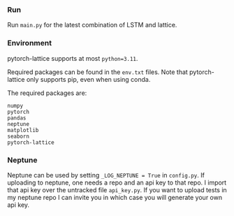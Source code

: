 ### Run

Run `main.py` for the latest combination of LSTM and lattice.

### Environment
pytorch-lattice supports at most `python=3.11`.

Required packages can be found in the `env.txt` files. Note that pytorch-lattice only supports pip, even when using conda.

The required packages are:

```plaintext
numpy
pytorch
pandas
neptune
matplotlib
seaborn
pytorch-lattice
```

### Neptune

Neptune can be used by setting `_LOG_NEPTUNE = True` in `config.py`. 
If uploading to neptune, one needs a repo and an api key to that repo. 
I import that api key over the untracked file `api_key.py`. If you want to upload tests in my neptune repo I can invite you in which case you will generate your own api key.